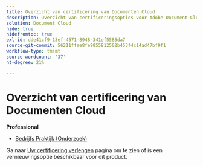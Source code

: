```yaml
---
title: Overzicht van certificering van Documenten Cloud
description: Overzicht van certificeringsopties voor Adobe Document Cloud
solution: Document Cloud
hide: true
hidefromtoc: true
exl-id: dde41cf9-13ef-4571-8948-341ef5585da7
source-git-commit: 56211ffae8fe9855812502b453f4c14ad47bf9f1
workflow-type: tm+mt
source-wordcount: '37'
ht-degree: 21%

---
```


# Overzicht van certificering van Documenten Cloud

**Professional**

* [Bedrijfs Praktijk (Onderzoek)](/help/certifications/adc/adc-p-business.md) <!--AD0-D106-->

Ga naar [Uw certificering verlengen](/help/certifications/renew.md) pagina om te zien of is een vernieuwingsoptie beschikbaar voor dit product.

